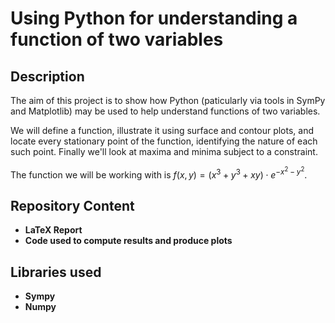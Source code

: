 <h1>Using Python for understanding a function of two variables</h1>

<h2>Description</h2>

The aim of this project is to show how Python (paticularly via tools in SymPy and Matplotlib) may be used to help understand functions of two variables.

We will define a function, illustrate it using surface and contour plots, and locate every stationary point of the function, identifying the nature of each such point. Finally we'll look at maxima and minima subject to a constraint.

The function we will be working with is $f(x,y)= (x^3+y^3+xy) \cdot e^{-x^2-y^2}.$
<br />

<h2>Repository Content</h2>

- <b>LaTeX Report</b>
- <b>Code used to compute results and produce plots</b>

<h2>Libraries used</h2>

- <b>Sympy</b>
- <b>Numpy</b>
